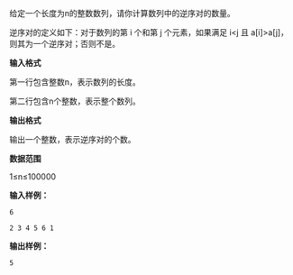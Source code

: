给定一个长度为n的整数数列，请你计算数列中的逆序对的数量。

逆序对的定义如下：对于数列的第 i 个和第 j 个元素，如果满足 i<j 且 a[i]>a[j]，则其为一个逆序对；否则不是。

**输入格式**

第一行包含整数n，表示数列的长度。

第二行包含n个整数，表示整个数列。

**输出格式**

输出一个整数，表示逆序对的个数。

**数据范围**

1≤n≤100000

**输入样例：**

```
6

2 3 4 5 6 1
```

**输出样例：**

`5`
